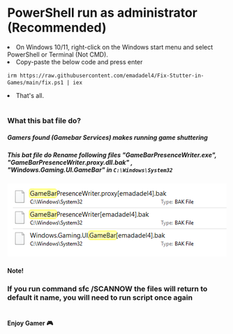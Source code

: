 


<h1>PowerShell run as administrator (Recommended) </h1>
<li>On Windows 10/11, right-click on the Windows start menu and select PowerShell or Terminal (Not CMD).</li>
<li>Copy-paste the below code and press enter</li>
<pre class="notranslate"><code>irm https://raw.githubusercontent.com/emadadel4/Fix-Stutter-in-Games/main/fix.ps1 | iex </code></pre>
<li>That's all.</li>

<h1></h1>

<h3>What this bat file do?</h3>
<h5>Gamers found (Gamebar Services) makes running game shuttering</h5>
<h5>This bat file do Rename following files "GameBarPresenceWriter.exe", "GameBarPresenceWriter.proxy.dll.bak" , "Windows.Gaming.UI.GameBar" in <code>C:\Windows\System32</code></h5>

<center>
<a target="_blank" rel="noopener noreferrer" href="https://github.com/emadadel4/Fix-Stutter-in-Games/blob/main/demo.PNG"><img src="https://github.com/emadadel4/Fix-Stutter-in-Games/blob/main/demo.PNG" alt="screen-install" style="max-width: 100%;"></a>
</center>

<h4>Note!</h4>
<h3>If you run command sfc /SCANNOW the files will return to default it name, you will need to run script once again</h3>
<h1></h1>

<h4>Enjoy Gamer 🎮</h4>
